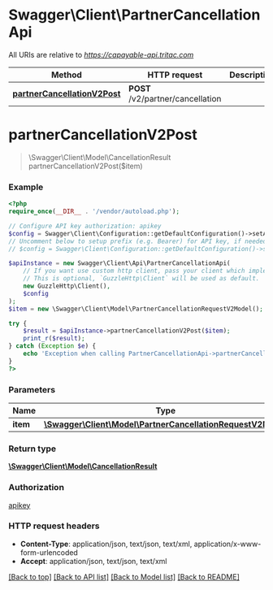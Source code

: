 # Swagger\Client\PartnerCancellationApi

All URIs are relative to *https://capayable-api.tritac.com*

Method | HTTP request | Description
------------- | ------------- | -------------
[**partnerCancellationV2Post**](PartnerCancellationApi.md#partnerCancellationV2Post) | **POST** /v2/partner/cancellation | 


# **partnerCancellationV2Post**
> \Swagger\Client\Model\CancellationResult partnerCancellationV2Post($item)



### Example
```php
<?php
require_once(__DIR__ . '/vendor/autoload.php');

// Configure API key authorization: apikey
$config = Swagger\Client\Configuration::getDefaultConfiguration()->setApiKey('apikey', 'YOUR_API_KEY');
// Uncomment below to setup prefix (e.g. Bearer) for API key, if needed
// $config = Swagger\Client\Configuration::getDefaultConfiguration()->setApiKeyPrefix('apikey', 'Bearer');

$apiInstance = new Swagger\Client\Api\PartnerCancellationApi(
    // If you want use custom http client, pass your client which implements `GuzzleHttp\ClientInterface`.
    // This is optional, `GuzzleHttp\Client` will be used as default.
    new GuzzleHttp\Client(),
    $config
);
$item = new \Swagger\Client\Model\PartnerCancellationRequestV2Model(); // \Swagger\Client\Model\PartnerCancellationRequestV2Model | 

try {
    $result = $apiInstance->partnerCancellationV2Post($item);
    print_r($result);
} catch (Exception $e) {
    echo 'Exception when calling PartnerCancellationApi->partnerCancellationV2Post: ', $e->getMessage(), PHP_EOL;
}
?>
```

### Parameters

Name | Type | Description  | Notes
------------- | ------------- | ------------- | -------------
 **item** | [**\Swagger\Client\Model\PartnerCancellationRequestV2Model**](../Model/PartnerCancellationRequestV2Model.md)|  |

### Return type

[**\Swagger\Client\Model\CancellationResult**](../Model/CancellationResult.md)

### Authorization

[apikey](../../README.md#apikey)

### HTTP request headers

 - **Content-Type**: application/json, text/json, text/xml, application/x-www-form-urlencoded
 - **Accept**: application/json, text/json, text/xml

[[Back to top]](#) [[Back to API list]](../../README.md#documentation-for-api-endpoints) [[Back to Model list]](../../README.md#documentation-for-models) [[Back to README]](../../README.md)

